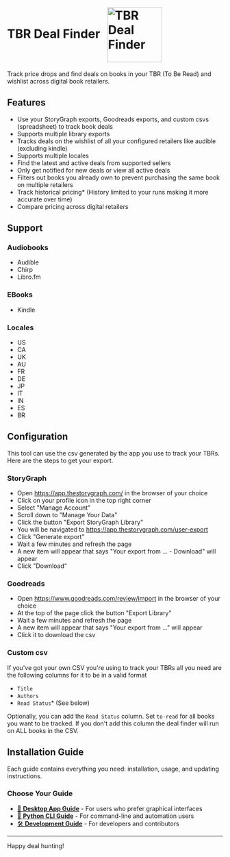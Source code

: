 <div>
  <h1>TBR Deal Finder <img src="assets/icon.png" alt="TBR Deal Finder" width="128" height="128" style="vertical-align: middle; margin-left: 10px;"></h1>
</div>
Track price drops and find deals on books in your TBR (To Be Read) and wishlist across digital book retailers.

## Features
- Use your StoryGraph exports, Goodreads exports, and custom csvs (spreadsheet) to track book deals
- Supports multiple library exports
- Tracks deals on the wishlist of all your configured retailers like audible (excluding kindle)
- Supports multiple locales
- Find the latest and active deals from supported sellers
- Only get notified for new deals or view all active deals 
- Filters out books you already own to prevent purchasing the same book on multiple retailers
- Track historical pricing* (History limited to your runs making it more accurate over time)
- Compare pricing across digital retailers

## Support

### Audiobooks
* Audible
* Chirp
* Libro.fm

### EBooks
* Kindle

### Locales
* US
* CA
* UK
* AU
* FR
* DE
* JP
* IT
* IN
* ES
* BR

## Configuration
This tool can use the csv generated by the app you use to track your TBRs.
Here are the steps to get your export.

### StoryGraph
* Open https://app.thestorygraph.com/ in the browser of your choice
* Click on your profile icon in the top right corner
* Select "Manage Account"
* Scroll down to "Manage Your Data"
* Click the button "Export StoryGraph Library"
* You will be navigated to https://app.thestorygraph.com/user-export
* Click "Generate export"
* Wait a few minutes and refresh the page
* A new item will appear that says "Your export from ... - Download" will appear
* Click "Download"

### Goodreads
* Open https://www.goodreads.com/review/import in the browser of your choice
* At the top of the page click the button "Export Library"
* Wait a few minutes and refresh the page
* A new item will appear that says "Your export from ..." will appear
* Click it to download the csv

### Custom csv
If you've got your own CSV you're using to track your TBRs all you need are the following columns for it to be in a valid format
* `Title`
* `Authors`
* `Read Status`* (See below)
 
Optionally, you can add the `Read Status` column. Set `to-read` for all books you want to be tracked.
If you don't add this column the deal finder will run on ALL books in the CSV.

## Installation Guide
Each guide contains everything you need: installation, usage, and updating instructions.

### Choose Your Guide
- [📱 **Desktop App Guide**](docs/desktop-app.md) - For users who prefer graphical interfaces
- [🐍 **Python CLI Guide**](docs/python-cli.md) - For command-line and automation users
- [🛠️ **Development Guide**](docs/development.md) - For developers and contributors

---

Happy deal hunting!
